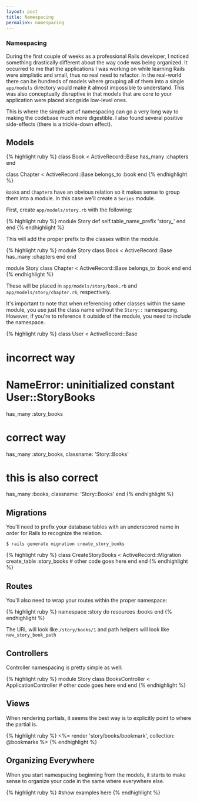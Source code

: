 ```yaml
---
layout: post
title: Namespacing
permalink: namespacing
---
```


### Namespacing

During the first couple of weeks as a professional Rails developer, I noticed something drastically different about the way code was being organized. It occurred to me that the applications I was working on while learning Rails were simplistic and small, thus no real need to refactor. In the real-world there can be hundreds of models where grouping all of them into a single `app/models` directory would make it almost impossible to understand. This was also conceptually disruptive in that models that are core to your application were placed alongside low-level ones.

This is where the simple act of namespacing can go a very long way to making the codebase much more digestible. I also found several positive side-effects (there is a trickle-down effect).

## Models
{% highlight ruby %}
class Book < ActiveRecord::Base
  has_many :chapters
end

class Chapter < ActiveRecord::Base
  belongs_to :book
end
{% endhighlight %}

`Book`s and `Chapter`s have an obvious relation so it makes sense to group them into a module. In this case we'll create a `Series` module.

First, create `app/models/story.rb` with the following:

{% highlight ruby %}
module Story
  def self.table_name_prefix
    'story_'
  end
end
{% endhighlight %}

This will add the proper prefix to the classes within the module.

{% highlight ruby %}
module Story
  class Book < ActiveRecord::Base
    has_many :chapters
  end
end

module Story
  class Chapter < ActiveRecord::Base
    belongs_to :book
  end
end
{% endhighlight %}

These will be placed in `app/models/story/book.rb` and `app/models/story/chapter.rb`, respectively.

It's important to note that when referencing other classes within the same module, you use just the class name without the `Story::` namespacing. However, if you're to reference it outside of the module, you need to include the namespace.

{% highlight ruby %}
class User < ActiveRecord::Base
  # incorrect way
  # NameError: uninitialized constant User::StoryBooks
  has_many :story_books

  # correct way
  has_many :story_books, classname: 'Story::Books'

  # this is also correct
  has_many :books, classname: 'Story::Books'
end
{% endhighlight %}

## Migrations
You'll need to prefix your database tables with an underscored name in order for Rails to recognize the relation.

```
$ rails generate migration create_story_books
```

{% highlight ruby %}
class CreateStoryBooks < ActiveRecord::Migration
  create_table :story_books
    # other code goes here
  end
end
{% endhighlight %}

## Routes
You'll also need to wrap your routes within the proper namespace:

{% highlight ruby %}
namespace :story do
  resources :books
end
{% endhighlight %}

The URL will look like `/story/books/1` and path helpers will look like `new_story_book_path`

## Controllers
Controller namespacing is pretty simple as well:

{% highlight ruby %}
module Story
  class BooksController < ApplicationController
    # other code goes here
  end
end
{% endhighlight %}

## Views
When rendering partials, it seems the best way is to explicitly point to where the partial is.

{% highlight ruby %}
<%= render 'story/books/bookmark', collection: @bookmarks %>
{% endhighlight %}

## Organizing Everywhere
When you start namespacing beginning from the models, it starts to make sense to organize your code in the same where everywhere else.

{% highlight ruby %}
#show examples here
{% endhighlight %}




